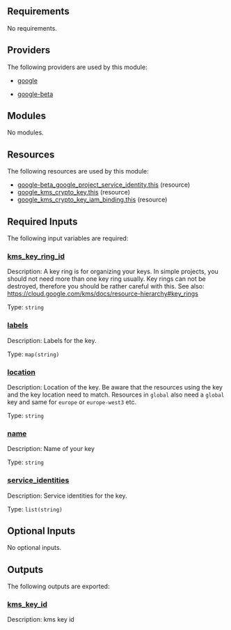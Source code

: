 <!-- BEGIN_TF_DOCS -->
## Requirements

No requirements.

## Providers

The following providers are used by this module:

- <a name="provider_google"></a> [google](#provider\_google)

- <a name="provider_google-beta"></a> [google-beta](#provider\_google-beta)

## Modules

No modules.

## Resources

The following resources are used by this module:

- [google-beta_google_project_service_identity.this](https://registry.terraform.io/providers/hashicorp/google-beta/latest/docs/resources/google_project_service_identity) (resource)
- [google_kms_crypto_key.this](https://registry.terraform.io/providers/hashicorp/google/latest/docs/resources/kms_crypto_key) (resource)
- [google_kms_crypto_key_iam_binding.this](https://registry.terraform.io/providers/hashicorp/google/latest/docs/resources/kms_crypto_key_iam_binding) (resource)

## Required Inputs

The following input variables are required:

### <a name="input_kms_key_ring_id"></a> [kms\_key\_ring\_id](#input\_kms\_key\_ring\_id)

Description: A key ring is for organizing your keys. In simple projects, you should not need more than one key ring usually. Key rings can not be destroyed, therefore you should be rather careful with this. See also: https://cloud.google.com/kms/docs/resource-hierarchy#key_rings

Type: `string`

### <a name="input_labels"></a> [labels](#input\_labels)

Description: Labels for the key.

Type: `map(string)`

### <a name="input_location"></a> [location](#input\_location)

Description: Location of the key. Be aware that the resources using the key and the key location need to match. Resources in `global` also need a `global` key and same for `europe` or `europe-west3` etc.

Type: `string`

### <a name="input_name"></a> [name](#input\_name)

Description: Name of your key

Type: `string`

### <a name="input_service_identities"></a> [service\_identities](#input\_service\_identities)

Description: Service identities for the key.

Type: `list(string)`

## Optional Inputs

No optional inputs.

## Outputs

The following outputs are exported:

### <a name="output_kms_key_id"></a> [kms\_key\_id](#output\_kms\_key\_id)

Description: kms key id
<!-- END_TF_DOCS -->